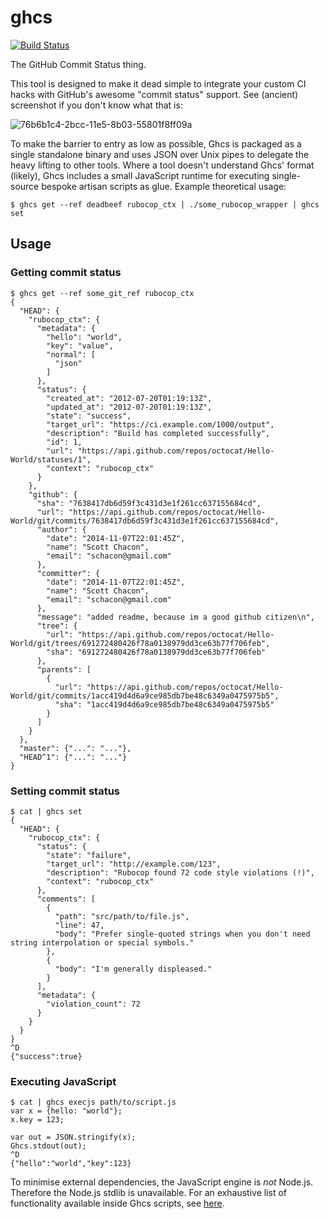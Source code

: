 # ghcs

[![Build Status](https://travis-ci.org/aidansteele/ghcs.svg?branch=master)](https://travis-ci.org/aidansteele/ghcs)

The GitHub Commit Status thing.

This tool is designed to make it dead simple to integrate your custom CI hacks
with GitHub's awesome "commit status" support. See (ancient) screenshot if you
don't know what that is:

![76b6b1c4-2bcc-11e5-8b03-55801f8ff09a](https://cloud.githubusercontent.com/assets/369053/12695377/44cc1350-c7a0-11e5-98ed-8accfe082977.png)

To make the barrier to entry as low as possible, Ghcs is packaged as a single
standalone binary and uses JSON over Unix pipes to delegate the heavy lifting
to other tools. Where a tool doesn't understand Ghcs' format (likely), Ghcs
includes a small JavaScript runtime for executing single-source bespoke artisan
scripts as glue. Example theoretical usage:

```
$ ghcs get --ref deadbeef rubocop_ctx | ./some_rubocop_wrapper | ghcs set
```

## Usage

### Getting commit status

```
$ ghcs get --ref some_git_ref rubocop_ctx
{
  "HEAD": {
    "rubocop_ctx": {
      "metadata": {
        "hello": "world",
        "key": "value",
        "normal": [
          "json"
        ]
      },
      "status": {
        "created_at": "2012-07-20T01:19:13Z",
        "updated_at": "2012-07-20T01:19:13Z",
        "state": "success",
        "target_url": "https://ci.example.com/1000/output",
        "description": "Build has completed successfully",
        "id": 1,
        "url": "https://api.github.com/repos/octocat/Hello-World/statuses/1",
        "context": "rubocop_ctx"
      }
    },
    "github": {
      "sha": "7638417db6d59f3c431d3e1f261cc637155684cd",
      "url": "https://api.github.com/repos/octocat/Hello-World/git/commits/7638417db6d59f3c431d3e1f261cc637155684cd",
      "author": {
        "date": "2014-11-07T22:01:45Z",
        "name": "Scott Chacon",
        "email": "schacon@gmail.com"
      },
      "committer": {
        "date": "2014-11-07T22:01:45Z",
        "name": "Scott Chacon",
        "email": "schacon@gmail.com"
      },
      "message": "added readme, because im a good github citizen\n",
      "tree": {
        "url": "https://api.github.com/repos/octocat/Hello-World/git/trees/691272480426f78a0138979dd3ce63b77f706feb",
        "sha": "691272480426f78a0138979dd3ce63b77f706feb"
      },
      "parents": [
        {
          "url": "https://api.github.com/repos/octocat/Hello-World/git/commits/1acc419d4d6a9ce985db7be48c6349a0475975b5",
          "sha": "1acc419d4d6a9ce985db7be48c6349a0475975b5"
        }
      ]
    }
  },
  "master": {"...": "..."},
  "HEAD^1": {"...": "..."}
}
```

### Setting commit status

```
$ cat | ghcs set
{
  "HEAD": {
    "rubocop_ctx": {
      "status": {
        "state": "failure",
        "target_url": "http://example.com/123",
        "description": "Rubocop found 72 code style violations (!)",
        "context": "rubocop_ctx"
      },
      "comments": [
        {
          "path": "src/path/to/file.js",
          "line": 47,
          "body": "Prefer single-quoted strings when you don't need string interpolation or special symbols."
        },
        {
          "body": "I'm generally displeased."
        }
      ],
      "metadata": {
        "violation_count": 72
      }
    }
  }
}
^D
{"success":true}
```

### Executing JavaScript

```
$ cat | ghcs execjs path/to/script.js
var x = {hello: "world"};
x.key = 123;

var out = JSON.stringify(x);
Ghcs.stdout(out);
^D
{"hello":"world","key":123}
```

To minimise external dependencies, the JavaScript engine is _not_ Node.js.
Therefore the Node.js stdlib is unavailable. For an exhaustive list of
functionality available inside Ghcs scripts, see [here]().
